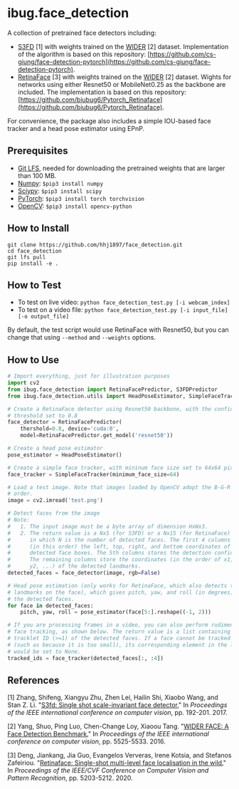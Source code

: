 # ibug.face_detection
A collection of pretrained face detectors including:
* [S3FD](http://openaccess.thecvf.com/content_ICCV_2017/papers/Zhang_S3FD_Single_Shot_ICCV_2017_paper.pdf) \[1\] with weights trained on the [WIDER](http://shuoyang1213.me/WIDERFACE/) \[2\] dataset. Implementation of the algorithm is based on this repository: [https://github.com/cs-giung/face-detection-pytorch](https://github.com/cs-giung/face-detection-pytorch).
* [RetinaFace](https://arxiv.org/pdf/1905.00641) \[3\] with weights trained on the [WIDER](http://shuoyang1213.me/WIDERFACE/) \[2\] dataset. Wights for networks using either Resnet50 or MobileNet0.25 as the backbone are included. The implementation is based on this repository: [https://github.com/biubug6/Pytorch_Retinaface](https://github.com/biubug6/Pytorch_Retinaface).

For convenience, the package also includes a simple IOU-based face tracker and a head pose estimator using EPnP.

## Prerequisites
* [Git LFS](https://git-lfs.github.com/), needed for downloading the pretrained weights that are larger than 100 MB.
* [Numpy](https://www.numpy.org/): `$pip3 install numpy`
* [Sciypy](https://www.scipy.org/): `$pip3 install scipy`
* [PyTorch](https://pytorch.org/): `$pip3 install torch torchvision`
* [OpenCV](https://opencv.org/): `$pip3 install opencv-python`

## How to Install
```
git clone https://github.com/hhj1897/face_detection.git
cd face_detection
git lfs pull
pip install -e .
```

## How to Test
* To test on live video: `python face_detection_test.py [-i webcam_index]`
* To test on a video file: `python face_detection_test.py [-i input_file] [-o output_file]`

By default, the test script would use RetinaFace with Resnet50, but you can change that using `--method` and `--weights` options. 

## How to Use
```python
# Import everything, just for illustration purposes
import cv2
from ibug.face_detection import RetinaFacePredictor, S3FDPredictor
from ibug.face_detection.utils import HeadPoseEstimator, SimpleFaceTracker

# Create a RetinaFace detector using Resnet50 backbone, with the confidence 
# threshold set to 0.8
face_detector = RetinaFacePredictor(
    thershold=0.8, device='cuda:0',
    model=RetinaFacePredictor.get_model('resnet50'))

# Create a head pose estimator
pose_estimator = HeadPoseEstimator()

# Create a simple face tracker, with mininum face size set to 64x64 pixels
face_tracker = SimpleFaceTracker(minimum_face_size=64)

# Load a test image. Note that images loaded by OpenCV adopt the B-G-R channel
# order.
image = cv2.imread('test.png')

# Detect faces from the image
# Note:
#   1. The input image must be a byte array of dimension HxWx3.
#   2. The return value is a Nx5 (for S3FD) or a Nx15 (for RetinaFace) matrix,
#      in which N is the number of detected faces. The first 4 columns store 
#      (in this order) the left, top, right, and bottom coordinates of the 
#      detected face boxes. The 5th columns stores the detection confidences.
#      The remaining columns store the coordinates (in the order of x1, y1, x2,
#      y2, ...) of the detected landmarks.
detected_faces = face_detector(image, rgb=False)

# Head pose estimation (only works for RetinaFace, which also detects the 5
# landmarks on the face), which gives pitch, yaw, and roll (in degrees) of
# the detected faces.
for face in detected_faces:
    pitch, yaw, roll = pose_estimator(face[5:].reshape((-1, 2)))

# If you are processing frames in a video, you can also perform rudimentary
# face tracking, as shown below. The return value is a list containing the 
# tracklet ID (>=1) of the detected faces. If a face cannot be tracked 
# (such as because it is too small), its corresponding element in the list 
# would be set to None.
tracked_ids = face_tracker(detected_faces[:, :4])
```

## References
\[1\] Zhang, Shifeng, Xiangyu Zhu, Zhen Lei, Hailin Shi, Xiaobo Wang, and Stan Z. Li. "[S3fd: Single shot scale-invariant face detector.](http://openaccess.thecvf.com/content_ICCV_2017/papers/Zhang_S3FD_Single_Shot_ICCV_2017_paper.pdf)" In _Proceedings of the IEEE international conference on computer vision_, pp. 192-201. 2017.

\[2\] Yang, Shuo, Ping Luo, Chen-Change Loy, Xiaoou Tang. "[WIDER FACE: A Face Detection Benchmark.](http://openaccess.thecvf.com/content_cvpr_2016/papers/Yang_WIDER_FACE_A_CVPR_2016_paper.pdf)" In _Proceedings of the IEEE international conference on computer vision_, pp. 5525-5533. 2016.

\[3\] Deng, Jiankang, Jia Guo, Evangelos Ververas, Irene Kotsia, and Stefanos Zafeiriou. "[Retinaface: Single-shot multi-level face localisation in the wild.](https://openaccess.thecvf.com/content_CVPR_2020/papers/Deng_RetinaFace_Single-Shot_Multi-Level_Face_Localisation_in_the_Wild_CVPR_2020_paper.pdf)" In _Proceedings of the IEEE/CVF Conference on Computer Vision and Pattern Recognition_, pp. 5203-5212. 2020.
